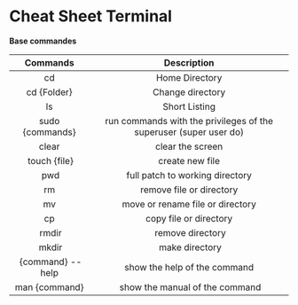 # Cheat Sheet Terminal


**Base commandes**

| Commands | Description |
|:--------:|:-----------:|
|cd    | Home Directory |
|cd {Folder} | Change directory |
|ls   |  Short Listing | 
|sudo {commands} | run commands with the privileges of the superuser  (super user do) |
| clear | clear the screen |
| touch {file} | create new file |
| pwd | full patch to working directory |
| rm | remove file or directory |
| mv | move or rename file or directory |
| cp | copy  file or directory |
| rmdir | remove directory |
| mkdir | make directory | 
| {command} --help | show the help of the command | 
| man {command} | show the manual of the command |

 
